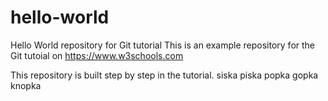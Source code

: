 # hello-world
Hello World repository for Git tutorial
This is an example repository for the Git tutoial on https://www.w3schools.com

This repository is built step by step in the tutorial. siska piska popka gopka knopka
